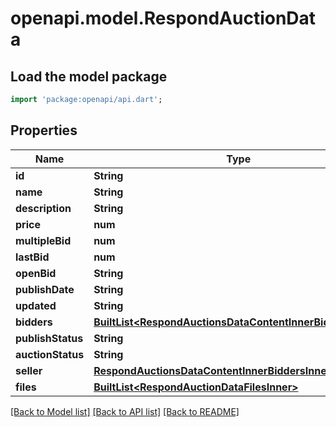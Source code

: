 # openapi.model.RespondAuctionData

## Load the model package
```dart
import 'package:openapi/api.dart';
```

## Properties
Name | Type | Description | Notes
------------ | ------------- | ------------- | -------------
**id** | **String** |  | 
**name** | **String** |  | 
**description** | **String** |  | [optional] 
**price** | **num** |  | 
**multipleBid** | **num** |  | 
**lastBid** | **num** |  | [optional] 
**openBid** | **String** |  | [optional] 
**publishDate** | **String** |  | [optional] 
**updated** | **String** |  | 
**bidders** | [**BuiltList&lt;RespondAuctionsDataContentInnerBiddersInner&gt;**](RespondAuctionsDataContentInnerBiddersInner.md) |  | [optional] 
**publishStatus** | **String** |  | 
**auctionStatus** | **String** |  | [optional] 
**seller** | [**RespondAuctionsDataContentInnerBiddersInnerBuyer**](RespondAuctionsDataContentInnerBiddersInnerBuyer.md) |  | [optional] 
**files** | [**BuiltList&lt;RespondAuctionDataFilesInner&gt;**](RespondAuctionDataFilesInner.md) |  | [optional] 

[[Back to Model list]](../README.md#documentation-for-models) [[Back to API list]](../README.md#documentation-for-api-endpoints) [[Back to README]](../README.md)


